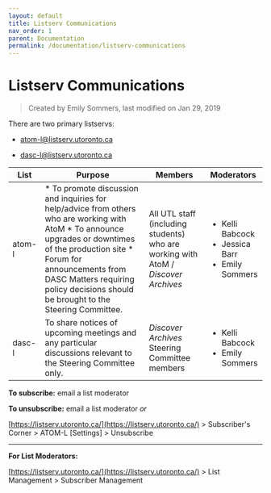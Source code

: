 ```yaml
---
layout: default
title: Listserv Communications
nav_order: 1
parent: Documentation
permalink: /documentation/listserv-communications
---
```


# Listserv Communications  

> Created by Emily Sommers, last modified on Jan 29, 2019

There are two primary listservs:
* [atom-l@listserv.utoronto.ca](mailto:atom-l@listserv.utoronto.ca)

* [dasc-l@listserv.utoronto.ca](mailto:dasc-l@listserv.utoronto.ca)

| **List** | **Purpose** | **Members** | **Moderators** |
|---|---|---|---|
| atom-l |  * To promote discussion and inquiries for help/advice from others who are working with AtoM * To announce upgrades or downtimes of the production site * Forum for announcements from DASC Matters requiring policy decisions should be brought to the Steering Committee. | All UTL staff (including students) who are working with AtoM / *Discover Archives* | <ul><li>Kelli Babcock</li><li>Jessica Barr</li><li>Emily Sommers</li></ul> |
| dasc-l | To share notices of upcoming meetings and any particular discussions relevant to the Steering Committee only. | *Discover Archives* Steering Committee members | <ul><li>Kelli Babcock</li><li>Emily Sommers</li></ul> |

**To subscribe:** email a list moderator

**To unsubscribe:** email a list moderator _or_

[https://listserv.utoronto.ca/](https://listserv.utoronto.ca/) > Subscriber's Corner > ATOM-L \[Settings\] > Unsubscribe

---

**For List Moderators:**

[https://listserv.utoronto.ca/](https://listserv.utoronto.ca/) > List Management > Subscriber Management